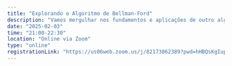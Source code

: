 ```yaml
---
title: "Explorando o Algoritmo de Bellman-Ford"
description: "Vamos mergulhar nos fundamentos e aplicações de outro algoritmo clássico e fundamental da ciência da computação: o Algoritmo de Bellman-Ford, uma poderosa técnica para encontrar caminhos mínimos em grafos, mesmo na presença de pesos negativos."
date: "2025-02-03"
time: "21:00-22:30"
location: "Online via Zoom"
type: "online"
registrationLink: "https://us06web.zoom.us/j/82173062389?pwd=hHBQsKgIup7tqHe0OeFhyToEzXJcko.2"
---
```

